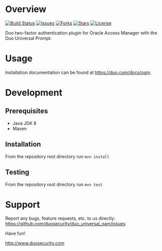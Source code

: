 # Overview

[![Build Status](https://github.com/duosecurity/duo_universal_oam/workflows/Build%20and%20Test%20with%20Maven/badge.svg)](https://github.com/duosecurity/duo_universal_oam/actions)
[![Issues](https://img.shields.io/github/issues/duosecurity/duo_universal_oam)](https://github.com/duosecurity/duo_universal_oam/issues)
[![Forks](https://img.shields.io/github/forks/duosecurity/duo_universal_oam)](https://github.com/duosecurity/duo_universal_oam/network/members)
[![Stars](https://img.shields.io/github/stars/duosecurity/duo_universal_oam)](https://github.com/duosecurity/duo_universal_oam/stargazers)
[![License](https://img.shields.io/badge/License-View%20License-orange)](https://github.com/duosecurity/duo_universal_oam/blob/master/LICENSES/BSD-3-Clause.txt)

Duo two-factor authentication plugin for Oracle Access Manager with the Duo Universal Prompt.

# Usage

Installation documentation can be found at <https://duo.com/docs/oam>.

# Development
## Prerequisites
 - Java JDK 8
 - Maven

## Installation
From the repository root directory run `mvn install`

## Testing
From the repository root directory run `mvn test`

# Support

Report any bugs, feature requests, etc. to us directly:
<https://github.com/duosecurity/duo_universal_oam/issues>

Have fun!

<http://www.duosecurity.com>
